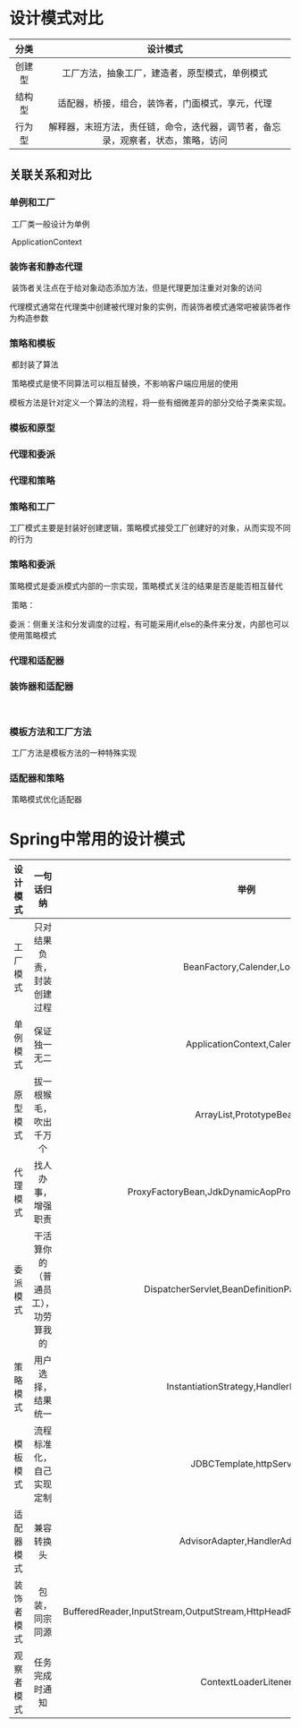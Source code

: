 # 设计模式对比

|  分类  |                           设计模式                           |
| :----: | :----------------------------------------------------------: |
| 创建型 |        工厂方法，抽象工厂，建造者，原型模式，单例模式        |
| 结构型 |       适配器，桥接，组合，装饰者，门面模式，享元，代理       |
| 行为型 | 解释器，末班方法，责任链，命令，迭代器，调节者，备忘录，观察者，状态，策略，访问 |

## 关联关系和对比

### 单例和工厂

​	工厂类一般设计为单例

​	ApplicationContext

### 装饰者和静态代理

​	装饰者关注点在于给对象动态添加方法，但是代理更加注重对对象的访问

​	代理模式通常在代理类中创建被代理对象的实例，而装饰者模式通常吧被装饰者作为构造参数

### 策略和模板

​	都封装了算法

​	策略模式是使不同算法可以相互替换，不影响客户端应用层的使用

​	模板方法是针对定义一个算法的流程，将一些有细微差异的部分交给子类来实现。

### 模板和原型

### 代理和委派

### 代理和策略

### 策略和工厂

​	工厂模式主要是封装好创建逻辑，策略模式接受工厂创建好的对象，从而实现不同的行为

### 策略和委派

​	策略模式是委派模式内部的一宗实现，策略模式关注的结果是否是能否相互替代

​	策略：

​	委派：侧重关注和分发调度的过程，有可能采用if,else的条件来分发，内部也可以使用策略模式

### 代理和适配器

### 装饰器和适配器

​	

### 模板方法和工厂方法

​	工厂方法是模板方法的一种特殊实现

### 适配器和策略

​	策略模式优化适配器

# Spring中常用的设计模式

|  设计模式  |             一句话归纳             |                             举例                             |
| :--------: | :--------------------------------: | :----------------------------------------------------------: |
|  工厂模式  |     只对结果负责，封装创建过程     |                 BeanFactory,Calender,Logger                  |
|  单例模式  |            保证独一无二            |                 ApplicationContext,Calender                  |
|  原型模式  |       拔一根猴毛，吹出千万个       |                   ArrayList,PrototypeBean                    |
|  代理模式  |         找人办事，增强职责         |      ProxyFactoryBean,JdkDynamicAopProxy,CglibAopProxy       |
|  委派模式  | 干活算你的（普通员工），功劳算我的 |        DispatcherServlet,BeanDefinitionParserDelegate        |
|  策略模式  |         用户选择，结果统一         |             InstantiationStrategy,HandlerMapping             |
|  模板模式  |      流程标准化，自己实现定制      |                   JDBCTemplate,httpServlet                   |
| 适配器模式 |             兼容转换头             |                AdvisorAdapter,HandlerAdapter                 |
| 装饰者模式 |           包装，同宗同源           | BufferedReader,InputStream,OutputStream,HttpHeadResponseDecorator,beanWrapper |
| 观察者模式 |           任务完成时通知           |                     ContextLoaderLitener                     |

